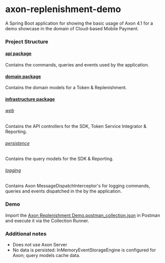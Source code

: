 # axon-replenishment-demo
A Spring Boot application for showing the basic usage of Axon 4.1 for a demo showcase in the domain of Cloud-based Mobile Payment.

### Project Structure
#### [api package](src/main/java/com/netcetera/demo/replenishment/api)
Contains the commands, queries and events used by the application.

#### [domain package](src/main/java/com/netcetera/demo/replenishment/domain)
Contains the domain models for a Token & Replenishment.

#### [infrastructure package](src/main/java/com/netcetera/demo/replenishment/infrastructure)
###### [web](src/main/java/com/netcetera/demo/replenishment/infrastructure/web)
Contains the API controllers for the SDK, Token Service Integrator & Reporting.

###### [persistence](src/main/java/com/netcetera/demo/replenishment/infrastructure/persistence)
Contains the query models for the SDK & Reporting.

###### [logging](src/main/java/com/netcetera/demo/replenishment/infrastructure/logging)
Contains Axon MessageDispatchInterceptor's for logging commands, queries and events dispatched in the by the application.

### Demo
Import the [Axon Replenishment Demo.postman_collection.json](postman/Axon%20Replenishment%20Demo.postman_collection.json) in Postman and execute it via the Collection Runner.

### Additional notes
* Does not use Axon Server
* No data is persisted: InMemoryEventStorageEngine is configured for Axon; query models cache data.
